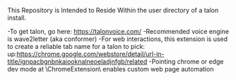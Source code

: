 This Repository is Intended to Reside Within the user directory of a talon install.

-To get talon, go here: https://talonvoice.com/
-Recommended voice engine is wave2letter (aka conformer)
-For web interactions, this extension is used to create a reliable tab name for a talon to pick:
up:https://chrome.google.com/webstore/detail/url-in-title/ignpacbgnbnkaiooknalneoeladjnfgb/related
-Pointing chrome or edge dev mode at \ChromeExtension\ enables custom web page automation